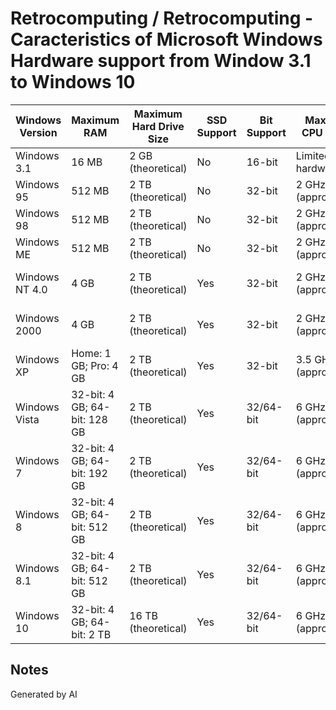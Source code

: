 # Retrocomputing / Retrocomputing - Caracteristics of Microsoft Windows Hardware support from Window 3.1 to Windows 10

| Windows Version   | Maximum RAM          | Maximum Hard Drive Size         | SSD Support | Bit Support  | Maximum CPU Speed                | Maximum Number of Cores | Maximum Display Resolution | USB Generation | Disk Support (SATA/eSATA/NVMe) |
|-------------------|---------------------|----------------------------------|-------------|--------------|----------------------------------|-------------------------|---------------------------|----------------|---------------------------------|
| Windows 3.1       | 16 MB               | 2 GB (theoretical)               | No          | 16-bit       | Limited by hardware              | 1                       | 640 x 480 pixels          | N/A            | N/A                             |
| Windows 95        | 512 MB              | 2 TB (theoretical)               | No          | 32-bit       | 2 GHz (approximate)             | 1                       | 800 x 600 pixels          | USB 1.0        | SATA (limited), no eSATA/NVMe   |
| Windows 98        | 512 MB              | 2 TB (theoretical)               | No          | 32-bit       | 2 GHz (approximate)             | 1                       | 800 x 600 pixels          | USB 1.0        | SATA (supported), no eSATA/NVMe |
| Windows ME        | 512 MB              | 2 TB (theoretical)               | No          | 32-bit       | 2 GHz (approximate)             | 1                       | 800 x 600 pixels          | USB 1.1        | SATA (supported), no eSATA/NVMe |
| Windows NT 4.0    | 4 GB                | 2 TB (theoretical)               | Yes         | 32-bit       | 2 GHz (approximate)             | 4                       | 1600 x 1200 pixels        | N/A            | SATA (limited), no eSATA/NVMe   |
| Windows 2000      | 4 GB                | 2 TB (theoretical)               | Yes         | 32-bit       | 2 GHz (approximate)             | 4                       | 1600 x 1200 pixels        | N/A            | SATA (limited), no eSATA/NVMe   |
| Windows XP        | Home: 1 GB; Pro: 4 GB | 2 TB (theoretical)          | Yes         | 32-bit       | 3.5 GHz (approximate)           | 32                      | 2560 x 1600 pixels        | USB 2.0        | SATA (supported), no eSATA/NVMe |
| Windows Vista     | 32-bit: 4 GB; 64-bit: 128 GB | 2 TB (theoretical)   | Yes         | 32/64-bit    | 6 GHz (approximate)             | 128                     | 2560 x 1600 pixels        | USB 2.0        | SATA (supported), no eSATA, NVMe |
| Windows 7        | 32-bit: 4 GB; 64-bit: 192 GB | 2 TB (theoretical)  | Yes         | 32/64-bit    | 6 GHz (approximate)             | 256                     | 2560 x 1600 pixels        | USB 2.0        | SATA (supported), eSATA (limited), NVMe (limited) |
| Windows 8        | 32-bit: 4 GB; 64-bit: 512 GB | 2 TB (theoretical)  | Yes         | 32/64-bit    | 6 GHz (approximate)             | 256                     | 3840 x 2160 pixels (4K)   | USB 3.0        | SATA (supported), eSATA (supported), NVMe (supported) |
| Windows 8.1      | 32-bit: 4 GB; 64-bit: 512 GB | 2 TB (theoretical)  | Yes         | 32/64-bit    | 6 GHz (approximate)             | 256                     | 3840 x 2160 pixels (4K)   | USB 3.0        | SATA (supported), eSATA (supported), NVMe (supported) |
| Windows 10       | 32-bit: 4 GB; 64-bit: 2 TB    | 16 TB (theoretical) | Yes         | 32/64-bit    | 6 GHz (approximate)             | 256                     | 3840 x 2160 pixels (4K)   | USB 3.0, USB 3.1 | SATA (supported), eSATA (supported), NVMe (supported) |


## Notes
Generated by AI
